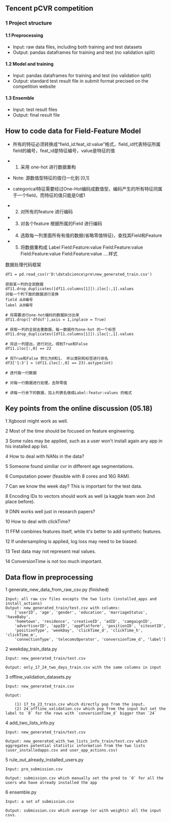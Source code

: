 ## Tencent pCVR competition

### 1 Project structure
#### 1.1 Preprocessing
- Input: raw data files, including both training and test datasets
- Output: pandas dataframes for training and test (no validation split)

#### 1.2 Model and training
- Input: pandas dataframes for training and test (no validation split)
- Output: standard test result file in submit format precised on the competition website

#### 1.3 Ensemble
- Input: test result files
- Output: final result file


## How to code data for Field-Feature Model
- 所有的特征必须转换成“field_id:feat_id:value”格式，field_id代表特征所属field的编号，feat_id是特征编号，value是特征的值


- 1. 采用 one-hot 进行数据重构
- Note: 源数值型特征的值归一化到 [0,1] 
- categorical特征需要经过One-Hot编码成数值型，编码产生的所有特征同属于一个field，而特征的值只能是0或1
        
- 2. 对所有的feature 进行编码
- 3. 对各个feature 根据所属的Field 进行编码
- 4. 选取每一列里面所有有值的数据(省略零值特征)，查找其Field和Feature
- 5. 将数据重构成 Label Field:Feature:value Field:Feature:value Field:Feature:value Field:Feature:value ....样式



数据处理代码框架
```
df1 = pd.read_csv(r'D:\dataScience\pre\new_generated_train.csv')

获取某一列的全部数据
df11.drop_duplicates([df11.columns[1]]).iloc[:,1].values
对每一个列下面的数据进行变换 
field 从0编号
label 从0编号

# 将需要进行one-hot编码的数据拆分出来
df11.drop(['dfdsf'],axis = 1,inplace = True)

# 获取一列的全部去重数据，每一数据作为one-hot 的一个标签
df11.drop_duplicates([df11.columns[1]]).iloc[:,1].values

# 将这一列提出，进行对比，得到True和False
df11.iloc[:,0] == 22

# 将True和False 转化为0和1， 并以类别和标签进行命名
df3['1:3'] = (df11.iloc[:,0] == 23).astype(int)

# 迭代每一行数据

# 对每一行数据进行处理，去除零值

# 讲每一行余下的数据，加上列表名做成Label:featur:values 的格式

```

## Key points from the online discussion (05.18)
  1 Xgboost might work as well.
  
  2 Most of the time should be focused on feature engineering.
  
  3 Some rules may be applied, such as a user won't install again any app in his installed app list.
  
  4 How to deal with NANs in the data?
  
  5 Someone found similiar cvr in different age segmentations.
  
  6 Computation power (feasible with 8 cores and 16G RAM).
  
  7 Can we know the week day? This is important for the test data.
  
  8 Encoding IDs to vectors should work as well (a kaggle team won 2nd place before).
  
  9 DNN works well just in research papers?
  
  10 How to deal with clickTime?
  
  11 FFM combines features itself, while it's better to add synthetic features.
  
  12 If undersampling is applied, log loss may need to be biased.
  
  13 Test data may not represent real values.
  
  14 ConversionTime is not too much important.
  

## Data flow in preprocessing
  
  1 generate_new_data_from_raw_csv.py (finished)
  
    Input: all raw csv files excepts the two lists (installed_apps and install_actions)
    Output: new_generated_train/test.csv with columns: 
        ['userID', 'age', 'gender', 'education', 'marriageStatus', 'haveBaby',
        'hometown', 'residence', 'creativeID', 'adID', 'camgaignID',
        'advertiserID', 'appID', 'appPlatform', 'positionID', 'sitesetID',
        'positionType', 'weekDay', 'clickTime_d', 'clickTime_h', 'clickTime_m',
        'connectionType', 'telecomsOperator', 'conversionTime_d', 'label']

  2 weekday_train_data.py 
    
    Input: new_generated_train/test.csv
    
    Output: only_17_24_two_days_train.csv with the same columns in input

  3 offline_validation_datasets.py
    
    Input: new_generated_train.csv
    
    Output:
    
        (1) 17_to_23_train.csv which directly pop from the input.
        (2) 24_offline_validation.csv which pop from the input but set the label to `0` for the rows with `conversionTime_d` bigger than `24`

  4 add_two_lists_info.py
    
    Input: new_generated_train/test.csv
    
    Output: new_generated_with_two_lists_info_train/test.csv which aggregates potential statistic information from the two lists (user_installedapps.csv and user_app_actions.csv)

  5 rule_out_already_installed_users.py
    
    Input: pre_submission.csv 
  
    Output: submission.csv which manually set the pred to `0` for all the users who have already installed the app

  6 ensemble.py
  
    Input: a set of submission.csv
    
    Output: submission.csv which average (or with weights) all the input csvs.
  
